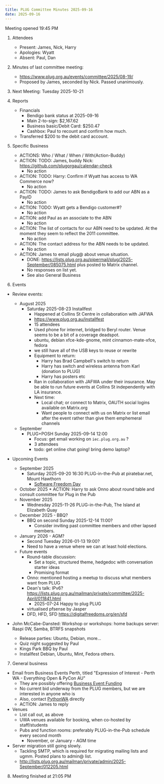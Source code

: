 ```yaml
---
title: PLUG Committee Minutes 2025-09-16
date: 2025-09-16
---
```


Meeting opened 19:45 PM
1. Attendees
    * Present: James, Nick, Harry
    * Apologies: Wyatt
    * Absent: Paul, Dan

2. Minutes of last committee meeting:
   - https://www.plug.org.au/events/committee/2025/08-19/
   - Proposed by James, seconded by Nick. Passed unanimously.
3. Next Meeting: Tuesday 2025-10-21
4. Reports
   * Financials
     * Bendigo bank status at 2025-09-16
     * Main 2-to-sign: $2,167.62
     * Business basic/Debit Card: $250.47
     * Cashbox: Paul to recount and confirm how much.
   * Transferred $200 to the debit card account.

5. Specific Business
    - ACTIONS: Who / What / When / With(Action-Buddy)
    - ACTION: TODO: James, buddy Nick: https://github.com/plugorgau/calendar-check
        - No action
    - ACTION: TODO: Harry: Confirm if Wyatt has access to WA Commerce now?
        - No action
    - ACTION: TODO: James to ask BendigoBank to add our ABN as a PayID
        - No action
    - ACTION: TODO: Wyatt gets a Bendigo customer#?
        - No action
    - ACTION: add Paul as an associate to the ABN
        - No action
    - ACTION: The list of contacts for our ABN need to be updated. At the moment they seem to reflect the 2011 committee.
        - No action
    - ACTION: The contact address for the ABN needs to be updated.
        - No action
    * ACTION: James to email plug@ about venue situation.
        * DONE: https://lists.plug.org.au/pipermail/plug/2025-September/085075.html plus posted to Matrix channel.
        * No responses on list yet.
        * See also General Business

6. Events
  * Review events:
    * August 2025
        * Saturday 2025-08-23 Installfest
            * Happened at Collins St Centre in collaboration with JAFWA
            * https://www.plug.org.au/installfest
            * 15 attendees
            * Used phone for internet, bridged to Beryl router. Venue seems to be a bit of a coverage deadspot.
            * ubuntu, debian xfce-kde-gnome, mint cinnamon-mate-xfce, fedora
            * we still have all of the USB keys to reuse or rewrite
            * Equipment to return:
                * Harry has Brad Campbell's switch to return
                * Harry has switch and wireless antenna from Karl (donation to PLUG)
                * Harry has posters etc
            * Ran in collaboration with JAFWA under their insurance. May be able to run future events at Collins St independently with LA insurance.
            * Next time:
              * Local chat; or connect to Matrix, OAUTH social logins available on Matrix.org
              * Want people to connect with us on Matrix or list email after the event rather than give them emphemeral channels
    * September
        * PLUG+POSH Sunday 2025-09-14 12:00
            * Focus: get email working on `iec.plug.org.au` ?
            * 3 attendees
            * todo: get online chat going! bring demo laptop?
  * Upcoming Events
    * September 2025
        * Saturday 2025-09-20 16:30 PLUG-in-the-Pub at piratebar.net, Mount Hawthorn
          * [Software Freedom Day](https://digitalfreedoms.org/en/sfd)
    * October 2025
          * ACTION: Harry to ask Onno about round table and consult committee for Plug in the Pub
    * November 2025
        * Wednesday 2025-11-26 PLUG-in-the-Pub, The Island at Elizabeth Quay
    * December 2025 - BBQ?
        * BBQ on second Sunday 2025-12-14 11:00?
            * Consider inviting past committee members and other lapsed members.
    * January 2026 - AGM?
        * Second Tuesday 2026-01-13 19:00?
        * Need to have a venue where we can at least hold elections.
    * Future events
      * Round-table discussion:
        * Set a topic, structured theme, hedgedoc with conversation starter ideas
        * Promising format
      * Onno: mentioned hosting a meetup to discuss what members want from PLUG
      * Dean's talk: IPv6? https://lists.plug.org.au/mailman/private/committee/2025-April/011841.html
        * 2025-07-24 Happy to plug PLUG
      * virtualised pfsense by Jasper
      * DFD, HFD, SFD https://digitalfreedoms.org/en/sfd
 
 * John McCabe-Dansted: Workshop or workshops: home backups server: Raspi 0W, Samba, BTRFS snapshots
      * Release parties: Ubuntu, Debian, more...
      * Quiz night suggested by Paul
      * Kings Park BBQ by Paul
      * Installfest Debian, Ubuntu, Mint, Fedora others.

7. General business
  * Email from Business Events Perth, titled "Expression of Interest - Perth WA - Everything Open & PyCon AU"
    * They are possibly offering [Business Event Funding](https://www.businesseventsperth.com/host-an-event/funding-incentives/business-event-funding/)
    * No current bid underway from the PLUG members, but we are interested in anyone who is
    * Also, contact [PythonWA](https://www.pythonwa.com/) directly
    * ACTION: James to reply
  * Venues
    * List call out, as above
    * UWA venues available for booking, when co-hosted by staff/students
    * Pubs and function rooms: preferably PLUG-in-the-Pub schedule every second month
      * November, or January - AGM time
  * Server migration still going slowly.
      * Tackling SMTP, which is required for migrating mailing lists and ugmm. Posted plans to admin@ list.
      * http://lists.plug.org.au/mailman/private/admin/2025-September/012205.html

8. Meeting finished at 21:05 PM
